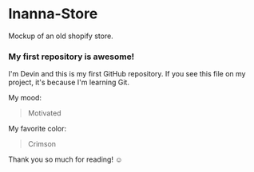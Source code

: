 # Inanna-Store

Mockup of an old shopify store.

### My first repository is awesome!

I'm Devin and this is my first GitHub repository.
If you see this file on my project, it's because I'm learning Git.

My mood:

> Motivated

My favorite color:

> Crimson

Thank you so much for reading! ☺
